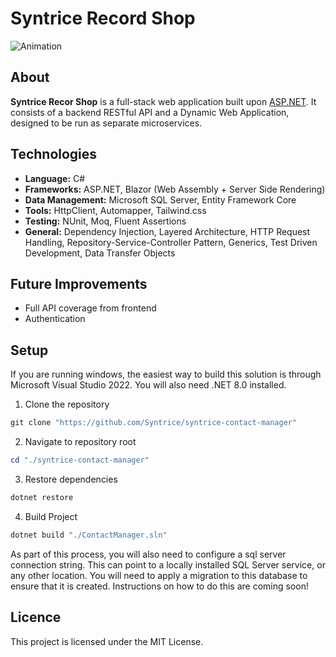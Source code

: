# Syntrice Record Shop
![Animation](https://github.com/user-attachments/assets/16109bfc-107e-44a9-9e10-883b6d78a756)

## About

**Syntrice Recor Shop** is a full-stack web application built upon [ASP.NET](https://dotnet.microsoft.com/en-us/apps/aspnet). 
It consists of a backend RESTful API and a Dynamic Web Application, designed to be run as separate microservices. 

## Technologies

- **Language:** C#
- **Frameworks:** ASP.NET, Blazor (Web Assembly + Server Side Rendering)
- **Data Management:** Microsoft SQL Server, Entity Framework Core
- **Tools:** HttpClient, Automapper, Tailwind.css
- **Testing:** NUnit, Moq, Fluent Assertions
- **General:** Dependency Injection, Layered Architecture, HTTP Request Handling,
  Repository-Service-Controller Pattern, Generics, Test Driven Development, Data Transfer Objects

## Future Improvements

- Full API coverage from frontend
- Authentication

## Setup

If you are running windows, the easiest way to build this solution is through Microsoft Visual Studio 2022. You will also need .NET 8.0 installed.

1. Clone the repository

```powershell
git clone "https://github.com/Syntrice/syntrice-contact-manager"
```

2. Navigate to repository root

```powershell
cd "./syntrice-contact-manager"
```

3. Restore dependencies

```powershell
dotnet restore
```

4. Build Project

```powershell
dotnet build "./ContactManager.sln"
```

As part of this process, you will also need to configure a sql server connection string. 
This can point to a locally installed SQL Server service, or any other location. 
You will need to apply a migration to this database to ensure that it is created.
Instructions on how to do this are coming soon!

## Licence

This project is licensed under the MIT License.
